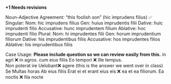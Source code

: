 **+1 Needs revisions**

Noun-Adjective Agreement: “this foolish son” (hic imprudens filius)  ✅
Singular: 
Nom: hic imprudens filius 
Gen: huius imprudentis filii 
Dative: huic imprudenti filio 
Accusative: hunc imprudentem filium 
Ablative: hoc imprudenti filio 
Plural: 
Nom: hi imprudentes filii 
Gen: horum imprudentium filiorum 
Dative: his imprudentibus filiis 
Accusative: hos imprudentes filios 
Ablative: his imprudentibus filiis 

Case Usage:  **Please include question so we can review easily from this.**
in agri  ❌ in agros. 
cum eius filiis 
Eo tempori  ❌ Ille tempus.  
Non poterat ire 
Uelobant❌ agere (this is the answer we went over in class) 
Se 
Multas horas 
Ab eius filiis 
Erat ei et erant eius eis ❌ ea et ea	filiorum. 
 Ea noctis ❌ Illa nocte 
